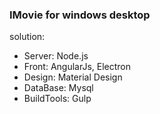 <!--
@Author: Li'Zhuo
@Date:   2016-04-07 13:05:02
@Email:  topgrd@outlook.com
@Project: ES6
@Last modified by:   Li'Zhuo
@Last modified time: 2016-05-27 13:13:35
-->

### IMovie for windows desktop  
solution:  
* Server: Node.js  
* Front: AngularJs, Electron
* Design: Material Design
* DataBase: Mysql
* BuildTools: Gulp
